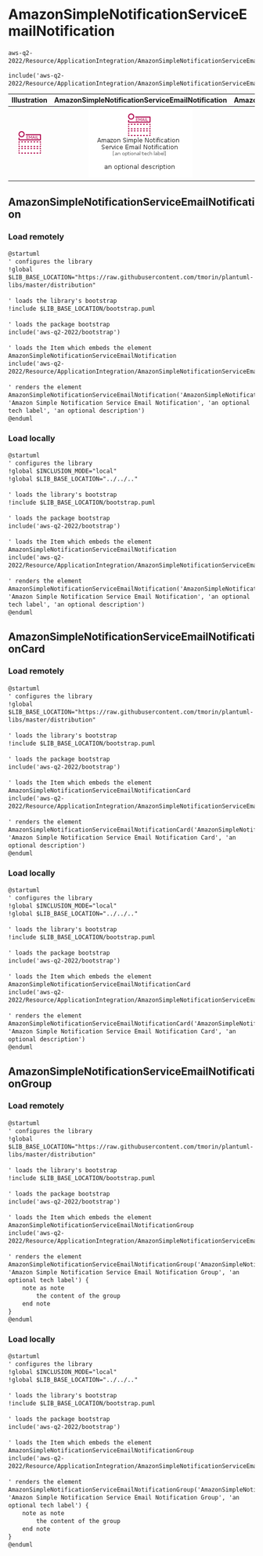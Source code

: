 # AmazonSimpleNotificationServiceEmailNotification


```text
aws-q2-2022/Resource/ApplicationIntegration/AmazonSimpleNotificationServiceEmailNotification
```

```text
include('aws-q2-2022/Resource/ApplicationIntegration/AmazonSimpleNotificationServiceEmailNotification')
```



| Illustration | AmazonSimpleNotificationServiceEmailNotification | AmazonSimpleNotificationServiceEmailNotificationCard | AmazonSimpleNotificationServiceEmailNotificationGroup |
| :---: | :---: | :---: | :---: |
| ![illustration for Illustration](../../../aws-q2-2022/Resource/ApplicationIntegration/AmazonSimpleNotificationServiceEmailNotification.png) | ![illustration for AmazonSimpleNotificationServiceEmailNotification](../../../aws-q2-2022/Resource/ApplicationIntegration/AmazonSimpleNotificationServiceEmailNotification.Local.png) | ![illustration for AmazonSimpleNotificationServiceEmailNotificationCard](../../../aws-q2-2022/Resource/ApplicationIntegration/AmazonSimpleNotificationServiceEmailNotificationCard.Local.png) | ![illustration for AmazonSimpleNotificationServiceEmailNotificationGroup](../../../aws-q2-2022/Resource/ApplicationIntegration/AmazonSimpleNotificationServiceEmailNotificationGroup.Local.png) |




## AmazonSimpleNotificationServiceEmailNotification

### Load remotely
```plantuml
@startuml
' configures the library
!global $LIB_BASE_LOCATION="https://raw.githubusercontent.com/tmorin/plantuml-libs/master/distribution"

' loads the library's bootstrap
!include $LIB_BASE_LOCATION/bootstrap.puml

' loads the package bootstrap
include('aws-q2-2022/bootstrap')

' loads the Item which embeds the element AmazonSimpleNotificationServiceEmailNotification
include('aws-q2-2022/Resource/ApplicationIntegration/AmazonSimpleNotificationServiceEmailNotification')

' renders the element
AmazonSimpleNotificationServiceEmailNotification('AmazonSimpleNotificationServiceEmailNotification', 'Amazon Simple Notification Service Email Notification', 'an optional tech label', 'an optional description')
@enduml
```

### Load locally
```plantuml
@startuml
' configures the library
!global $INCLUSION_MODE="local"
!global $LIB_BASE_LOCATION="../../.."

' loads the library's bootstrap
!include $LIB_BASE_LOCATION/bootstrap.puml

' loads the package bootstrap
include('aws-q2-2022/bootstrap')

' loads the Item which embeds the element AmazonSimpleNotificationServiceEmailNotification
include('aws-q2-2022/Resource/ApplicationIntegration/AmazonSimpleNotificationServiceEmailNotification')

' renders the element
AmazonSimpleNotificationServiceEmailNotification('AmazonSimpleNotificationServiceEmailNotification', 'Amazon Simple Notification Service Email Notification', 'an optional tech label', 'an optional description')
@enduml
```

## AmazonSimpleNotificationServiceEmailNotificationCard

### Load remotely
```plantuml
@startuml
' configures the library
!global $LIB_BASE_LOCATION="https://raw.githubusercontent.com/tmorin/plantuml-libs/master/distribution"

' loads the library's bootstrap
!include $LIB_BASE_LOCATION/bootstrap.puml

' loads the package bootstrap
include('aws-q2-2022/bootstrap')

' loads the Item which embeds the element AmazonSimpleNotificationServiceEmailNotificationCard
include('aws-q2-2022/Resource/ApplicationIntegration/AmazonSimpleNotificationServiceEmailNotification')

' renders the element
AmazonSimpleNotificationServiceEmailNotificationCard('AmazonSimpleNotificationServiceEmailNotificationCard', 'Amazon Simple Notification Service Email Notification Card', 'an optional description')
@enduml
```

### Load locally
```plantuml
@startuml
' configures the library
!global $INCLUSION_MODE="local"
!global $LIB_BASE_LOCATION="../../.."

' loads the library's bootstrap
!include $LIB_BASE_LOCATION/bootstrap.puml

' loads the package bootstrap
include('aws-q2-2022/bootstrap')

' loads the Item which embeds the element AmazonSimpleNotificationServiceEmailNotificationCard
include('aws-q2-2022/Resource/ApplicationIntegration/AmazonSimpleNotificationServiceEmailNotification')

' renders the element
AmazonSimpleNotificationServiceEmailNotificationCard('AmazonSimpleNotificationServiceEmailNotificationCard', 'Amazon Simple Notification Service Email Notification Card', 'an optional description')
@enduml
```

## AmazonSimpleNotificationServiceEmailNotificationGroup

### Load remotely
```plantuml
@startuml
' configures the library
!global $LIB_BASE_LOCATION="https://raw.githubusercontent.com/tmorin/plantuml-libs/master/distribution"

' loads the library's bootstrap
!include $LIB_BASE_LOCATION/bootstrap.puml

' loads the package bootstrap
include('aws-q2-2022/bootstrap')

' loads the Item which embeds the element AmazonSimpleNotificationServiceEmailNotificationGroup
include('aws-q2-2022/Resource/ApplicationIntegration/AmazonSimpleNotificationServiceEmailNotification')

' renders the element
AmazonSimpleNotificationServiceEmailNotificationGroup('AmazonSimpleNotificationServiceEmailNotificationGroup', 'Amazon Simple Notification Service Email Notification Group', 'an optional tech label') {
    note as note
        the content of the group
    end note
}
@enduml
```

### Load locally
```plantuml
@startuml
' configures the library
!global $INCLUSION_MODE="local"
!global $LIB_BASE_LOCATION="../../.."

' loads the library's bootstrap
!include $LIB_BASE_LOCATION/bootstrap.puml

' loads the package bootstrap
include('aws-q2-2022/bootstrap')

' loads the Item which embeds the element AmazonSimpleNotificationServiceEmailNotificationGroup
include('aws-q2-2022/Resource/ApplicationIntegration/AmazonSimpleNotificationServiceEmailNotification')

' renders the element
AmazonSimpleNotificationServiceEmailNotificationGroup('AmazonSimpleNotificationServiceEmailNotificationGroup', 'Amazon Simple Notification Service Email Notification Group', 'an optional tech label') {
    note as note
        the content of the group
    end note
}
@enduml
```

